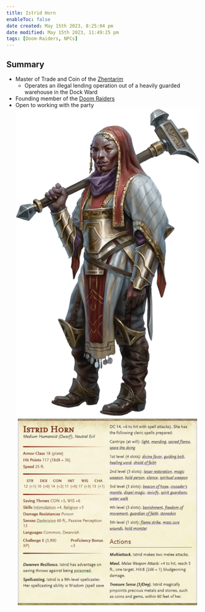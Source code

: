 ```yaml
---
title: Istrid Horn
enableToc: false
date created: May 15th 2023, 8:25:04 pm
date modified: May 15th 2023, 11:49:25 pm
tags: [Doom-Raiders, NPCs]
---
```

## Summary
- Master of Trade and Coin of the [Zhentarim](content/Factions/Zhentarim.md)
	- Operates an illegal lending operation out of a heavily guarded warehouse in the Dock Ward
- Founding member of the [Doom Raiders](content/Factions/Doom%20Raiders.md)
- Open to working with the party
![](../attachments/Pasted%20image%2020230515234842.png)
![](../attachments/Pasted%20image%2020230515235113.png)

